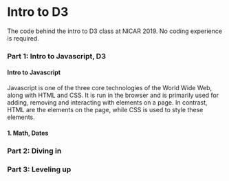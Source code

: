 # Intro to D3
The code behind the intro to D3 class at NICAR 2019. No coding experience is required.

### Part 1: Intro to Javascript, D3

#### Intro to Javascript
Javascript is one of the three core technologies of the World Wide Web, along with HTML and CSS. It is run in the browser and is primarily used for adding, removing and interacting with elements on a page. In contrast, HTML are the elements on the page, while CSS is used to style these elements.

#### 1. Math, Dates


### Part 2: Diving in

### Part 3: Leveling up